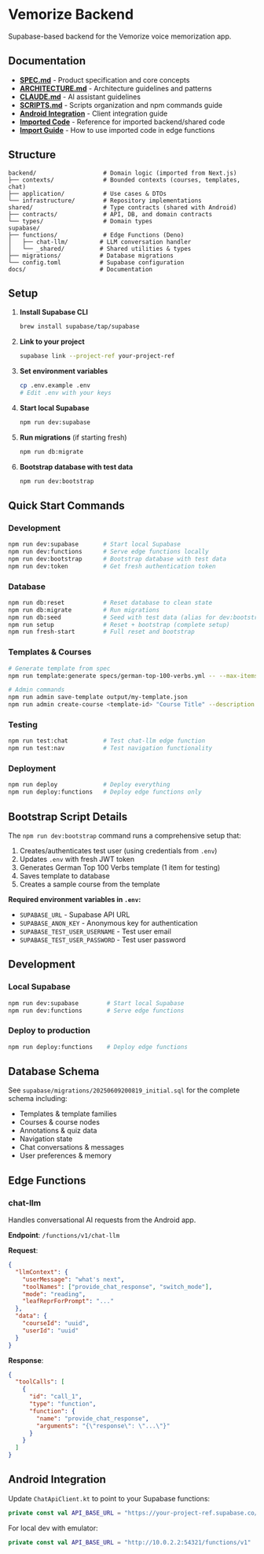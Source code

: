# Vemorize Backend

Supabase-based backend for the Vemorize voice memorization app.

## Documentation

- **[SPEC.md](SPEC.md)** - Product specification and core concepts
- **[ARCHITECTURE.md](ARCHITECTURE.md)** - Architecture guidelines and patterns
- **[CLAUDE.md](CLAUDE.md)** - AI assistant guidelines
- **[SCRIPTS.md](SCRIPTS.md)** - Scripts organization and npm commands guide
- **[Android Integration](docs/cross-project/android-integration.md)** - Client integration guide
- **[Imported Code](docs/IMPORTED_CODE.md)** - Reference for imported backend/shared code
- **[Import Guide](docs/IMPORT_GUIDE.md)** - How to use imported code in edge functions

## Structure

```
backend/                   # Domain logic (imported from Next.js)
├── contexts/              # Bounded contexts (courses, templates, chat)
├── application/           # Use cases & DTOs
└── infrastructure/        # Repository implementations
shared/                    # Type contracts (shared with Android)
├── contracts/             # API, DB, and domain contracts
└── types/                 # Domain types
supabase/
├── functions/             # Edge Functions (Deno)
│   ├── chat-llm/         # LLM conversation handler
│   └── _shared/          # Shared utilities & types
├── migrations/           # Database migrations
└── config.toml           # Supabase configuration
docs/                     # Documentation
```

## Setup

1. **Install Supabase CLI**
   ```bash
   brew install supabase/tap/supabase
   ```

2. **Link to your project**
   ```bash
   supabase link --project-ref your-project-ref
   ```

3. **Set environment variables**
   ```bash
   cp .env.example .env
   # Edit .env with your keys
   ```

4. **Start local Supabase**
   ```bash
   npm run dev:supabase
   ```

5. **Run migrations** (if starting fresh)
   ```bash
   npm run db:migrate
   ```

6. **Bootstrap database with test data**
   ```bash
   npm run dev:bootstrap
   ```

## Quick Start Commands

### Development
```bash
npm run dev:supabase       # Start local Supabase
npm run dev:functions      # Serve edge functions locally
npm run dev:bootstrap      # Bootstrap database with test data
npm run dev:token          # Get fresh authentication token
```

### Database
```bash
npm run db:reset           # Reset database to clean state
npm run db:migrate         # Run migrations
npm run db:seed            # Seed with test data (alias for dev:bootstrap)
npm run setup              # Reset + bootstrap (complete setup)
npm run fresh-start        # Full reset and bootstrap
```

### Templates & Courses
```bash
# Generate template from spec
npm run template:generate specs/german-top-100-verbs.yml -- --max-items 1

# Admin commands
npm run admin save-template output/my-template.json
npm run admin create-course <template-id> "Course Title" --description "Description"
```

### Testing
```bash
npm run test:chat          # Test chat-llm edge function
npm run test:nav           # Test navigation functionality
```

### Deployment
```bash
npm run deploy             # Deploy everything
npm run deploy:functions   # Deploy edge functions only
```

## Bootstrap Script Details

The `npm run dev:bootstrap` command runs a comprehensive setup that:
1. Creates/authenticates test user (using credentials from `.env`)
2. Updates `.env` with fresh JWT token
3. Generates German Top 100 Verbs template (1 item for testing)
4. Saves template to database
5. Creates a sample course from the template

**Required environment variables in `.env`:**
- `SUPABASE_URL` - Supabase API URL
- `SUPABASE_ANON_KEY` - Anonymous key for authentication
- `SUPABASE_TEST_USER_USERNAME` - Test user email
- `SUPABASE_TEST_USER_PASSWORD` - Test user password

## Development

### Local Supabase
```bash
npm run dev:supabase        # Start local Supabase
npm run dev:functions       # Serve edge functions
```

### Deploy to production
```bash
npm run deploy:functions    # Deploy edge functions
```

## Database Schema

See `supabase/migrations/20250609200819_initial.sql` for the complete schema including:
- Templates & template families
- Courses & course nodes
- Annotations & quiz data
- Navigation state
- Chat conversations & messages
- User preferences & memory

## Edge Functions

### chat-llm
Handles conversational AI requests from the Android app.

**Endpoint**: `/functions/v1/chat-llm`

**Request**:
```json
{
  "llmContext": {
    "userMessage": "what's next",
    "toolNames": ["provide_chat_response", "switch_mode"],
    "mode": "reading",
    "leafReprForPrompt": "..."
  },
  "data": {
    "courseId": "uuid",
    "userId": "uuid"
  }
}
```

**Response**:
```json
{
  "toolCalls": [
    {
      "id": "call_1",
      "type": "function",
      "function": {
        "name": "provide_chat_response",
        "arguments": "{\"response\": \"...\"}"
      }
    }
  ]
}
```

## Android Integration

Update `ChatApiClient.kt` to point to your Supabase functions:

```kotlin
private const val API_BASE_URL = "https://your-project-ref.supabase.co/functions/v1"
```

For local dev with emulator:
```kotlin
private const val API_BASE_URL = "http://10.0.2.2:54321/functions/v1"
```
